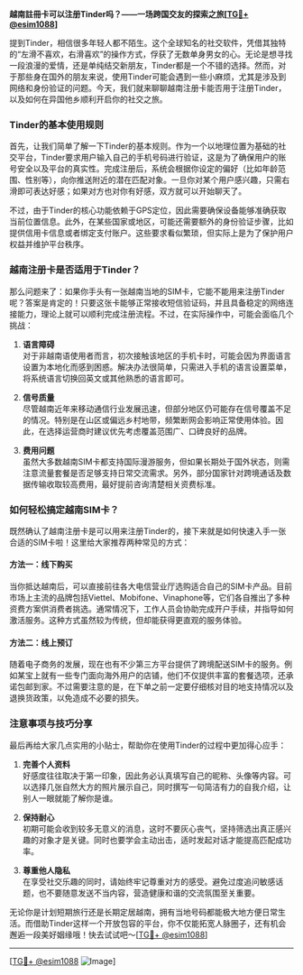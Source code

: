 **越南註冊卡可以注册Tinder吗？——一场跨国交友的探索之旅[[TG💪+ @esim1088](https://t.me/s/esim1088)]**

提到Tinder，相信很多年轻人都不陌生。这个全球知名的社交软件，凭借其独特的“左滑不喜欢，右滑喜欢”的操作方式，俘获了无数单身男女的心。无论是想寻找一段浪漫的爱情，还是单纯结交新朋友，Tinder都是一个不错的选择。然而，对于那些身在国外的朋友来说，使用Tinder可能会遇到一些小麻烦，尤其是涉及到网络和身份验证的问题。今天，我们就来聊聊越南注册卡能否用于注册Tinder，以及如何在异国他乡顺利开启你的社交之旅。

### Tinder的基本使用规则

首先，让我们简单了解一下Tinder的基本规则。作为一个以地理位置为基础的社交平台，Tinder要求用户输入自己的手机号码进行验证，这是为了确保用户的账号安全以及平台的真实性。完成注册后，系统会根据你设定的偏好（比如年龄范围、性别等），向你推送附近的潜在匹配对象。一旦你对某个用户感兴趣，只需右滑即可表达好感；如果对方也对你有好感，双方就可以开始聊天了。

不过，由于Tinder的核心功能依赖于GPS定位，因此需要确保设备能够准确获取当前位置信息。此外，在某些国家或地区，可能还需要额外的身份验证步骤，比如提供信用卡信息或者绑定支付账户。这些要求看似繁琐，但实际上是为了保护用户权益并维护平台秩序。

### 越南注册卡是否适用于Tinder？

那么问题来了：如果你手头有一张越南当地的SIM卡，它能不能用来注册Tinder呢？答案是肯定的！只要这张卡能够正常接收短信验证码，并且具备稳定的网络连接能力，理论上就可以顺利完成注册流程。不过，在实际操作中，可能会面临几个挑战：

1. **语言障碍**  
   对于非越南语使用者而言，初次接触该地区的手机卡时，可能会因为界面语言设置为本地化而感到困惑。解决办法很简单，只需进入手机的语言设置菜单，将系统语言切换回英文或其他熟悉的语言即可。

2. **信号质量**  
   尽管越南近年来移动通信行业发展迅速，但部分地区仍可能存在信号覆盖不足的情况。特别是在山区或偏远乡村地带，频繁断网会影响正常使用体验。因此，在选择运营商时建议优先考虑覆盖范围广、口碑良好的品牌。

3. **费用问题**  
   虽然大多数越南SIM卡都支持国际漫游服务，但如果长期处于国外状态，则需注意流量套餐是否足够支持日常交流需求。另外，部分国家针对跨境通话及数据传输收取较高费用，最好提前咨询清楚相关资费标准。

### 如何轻松搞定越南SIM卡？

既然确认了越南注册卡是可以用来注册Tinder的，接下来就是如何快速入手一张合适的SIM卡啦！这里给大家推荐两种常见的方式：

#### 方法一：线下购买
当你抵达越南后，可以直接前往各大电信营业厅选购适合自己的SIM卡产品。目前市场上主流的品牌包括Viettel、Mobifone、Vinaphone等，它们各自推出了多种资费方案供消费者挑选。通常情况下，工作人员会协助完成开户手续，并指导如何激活服务。这种方式虽然较为传统，但却能获得更直观的服务体验。

#### 方法二：线上预订
随着电子商务的发展，现在也有不少第三方平台提供了跨境配送SIM卡的服务。例如某宝上就有一些专门面向海外用户的店铺，他们不仅提供丰富的套餐选项，还承诺包邮到家。不过需要注意的是，在下单之前一定要仔细核对目的地支持情况以及退换货政策，以免造成不必要的损失。

### 注意事项与技巧分享

最后再给大家几点实用的小贴士，帮助你在使用Tinder的过程中更加得心应手：

1. **完善个人资料**  
   好感度往往取决于第一印象，因此务必认真填写自己的昵称、头像等内容。可以选择几张自然大方的照片展示自己，同时撰写一句简洁有力的自我介绍，让别人一眼就能了解你是谁。

2. **保持耐心**  
   初期可能会收到较多无意义的消息，这时不要灰心丧气，坚持筛选出真正感兴趣的对象才是关键。同时也要学会主动出击，适时发起对话才能提高匹配成功率。

3. **尊重他人隐私**  
   在享受社交乐趣的同时，请始终牢记尊重对方的感受。避免过度追问敏感话题，也不要随意发送不当内容，营造健康和谐的交流氛围至关重要。

无论你是计划短期旅行还是长期定居越南，拥有当地号码都能极大地方便日常生活。而借助Tinder这样一个开放包容的平台，你不仅能拓宽人脉圈子，还有机会邂逅一段美好姻缘哦！快去试试吧～[[TG💪+ @esim1088](https://t.me/s/esim1088)]

---

[[TG💪+ @esim1088](https://t.me/s/esim1088) ![Image](https://i.postimg.cc/4NQfJmqS/Snipaste-2025-05-13-00-14-12.png)]
